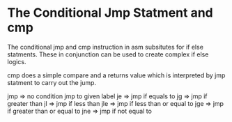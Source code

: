 # The Conditional Jmp Statment and cmp

The conditional jmp and cmp instruction in asm subsitutes for if else statments. These in conjunction can be used to create complex if else logics.


cmp does a simple compare and a returns value which is interpreted by jmp statment to carry out the jump.

jmp => no condition jmp to given label
je => jmp if equals to
jg => jmp if greater than
jl => jmp if less than
jle => jmp if less than or equal to
jge => jmp if greater than or equal to 
jne => jmp if not equal to
